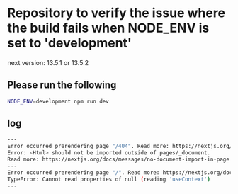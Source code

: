 # Repository to verify the issue where the build fails when NODE_ENV is set to 'development'

next version: 13.5.1 or 13.5.2


## Please run the following
``` sh
NODE_ENV=development npm run dev
```

## log
```sh
---
Error occurred prerendering page "/404". Read more: https://nextjs.org/docs/messages/prerender-error
Error: <Html> should not be imported outside of pages/_document.
Read more: https://nextjs.org/docs/messages/no-document-import-in-page
---
Error occurred prerendering page "/". Read more: https://nextjs.org/docs/messages/prerender-error
TypeError: Cannot read properties of null (reading 'useContext')
---
```
